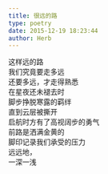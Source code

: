 ```yaml
---  
title: 很远的路  
type: poetry  
date: 2015-12-19 18:23:44  
author: Herb    
---  
```

这样远的路  
我们究竟要走多远  
还要多远，才走得熟悉    
在星夜还未褪去时  
脚步挣脱寒露的羁绊  
直到云层被撕开  
启航时方有了高视阔步的勇气    
前路是洒满金黄的  
脚印记录我们承受的压力  
远远地，  
一深一浅